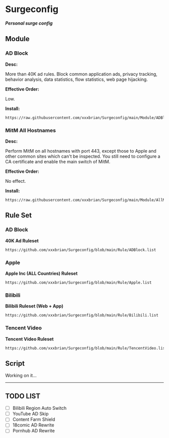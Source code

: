 # Surgeconfig

***Personal surge config***



## Module

### AD Block

**Desc:**

More than 40K ad rules. Block common application ads, privacy tracking, behavior analysis, data statistics, flow statistics, web page hijacking.

**Effective Order:**

Low.

**Install:**

```
https://raw.githubusercontent.com/xxxbrian/Surgeconfig/main/Module/ADBlock.sgmodule
```

### MitM All Hostnames

**Desc:**

Perform MitM on all hostnames with port 443, except those to Apple and other common sites which can't be inspected. You still need to configure a CA certificate and enable the main switch of MitM.

**Effective Order:**

No effect.

**Install:**

```
https://raw.githubusercontent.com/xxxbrian/Surgeconfig/main/Module/AllMitM.sgmodule
```



## Rule Set

### AD Block

**40K Ad Ruleset**

```
https://github.com/xxxbrian/Surgeconfig/blob/main/Rule/ADBlock.list
```

### Apple

**Apple Inc (ALL Countries) Ruleset**

```
https://github.com/xxxbrian/Surgeconfig/blob/main/Rule/Apple.list
```

### Bilibili

**Bilibili Ruleset (Web + App)**

```
https://github.com/xxxbrian/Surgeconfig/blob/main/Rule/Bilibili.list
```

### Tencent Video

**Tencent Video Ruleset**

```
https://github.com/xxxbrian/Surgeconfig/blob/main/Rule/TencentVideo.list
```



## Script

Working on it...



------



## TODO LIST

- [ ] Bilibili Region Auto Switch
- [ ] YouTube AD Skip
- [ ] Content Farm Shield
- [ ] 18comic AD Rewrite
- [ ] Pornhub AD Rewrite